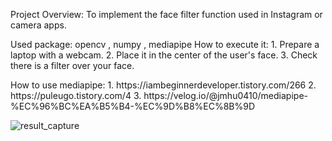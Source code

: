 Project Overview: To implement the face filter function used in Instagram or camera apps.

Used package: opencv , numpy , mediapipe 
How to execute it: 1. Prepare a laptop with a webcam.
                   2. Place it in the center of the user's face.
                   3. Check there is a filter over your face.

<reference>
How to use mediapipe:  1. https://iambeginnerdeveloper.tistory.com/266
                       2. https://puleugo.tistory.com/4
                       3. https://velog.io/@jmhu0410/mediapipe-%EC%96%BC%EA%B5%B4-%EC%9D%B8%EC%8B%9D


![result_capture](https://github.com/user-attachments/assets/7ba899db-8e9c-47c1-83d8-b74c2b00a84d)

                  

